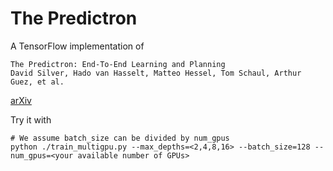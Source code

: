 # The Predictron

A TensorFlow implementation of  
```
The Predictron: End-To-End Learning and Planning  
David Silver, Hado van Hasselt, Matteo Hessel, Tom Schaul, Arthur Guez, et al. 
```
[arXiv](https://arxiv.org/abs/1612.08810)

Try it with
```
# We assume batch_size can be divided by num_gpus
python ./train_multigpu.py --max_depths=<2,4,8,16> --batch_size=128 --num_gpus=<your available number of GPUs>
```
